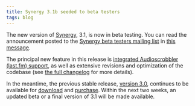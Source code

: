 ```yaml
---
title: Synergy 3.1b seeded to beta testers
tags: blog
---
```


The new version of [Synergy](http://www.wincent.com/a/products/synergy-classic/), 3.1, is now in beta testing. You can read the announcement posted to the [Synergy beta testers mailing list](http://lists.wincent.com/mailman/listinfo/synergy-beta) in [this message](http://lists.wincent.com/pipermail/synergy-beta/2006-November/000003.html).

The principal new feature in this release is [integrated Audioscrobbler (last.fm) support](http://www.wincent.com/a/products/synergy-classic/features/audioscrobbler/), as well as extensive revisions and optimization of the codebase (see [the full changelog](http://www.wincent.com/a/products/synergy-classic/history/#3.1b) for more details).

In the meantime, the previous stable release, [version 3.0](http://www.wincent.com/a/products/synergy-classic/history/#3.0), continues to be available for [download](http://www.wincent.com/a/products/synergy-classic/download/) and [purchase](https://secure.wincent.com/a/products/synergy-classic/purchase/). Within the next two weeks, an updated beta or a final version of 3.1 will be made available.
